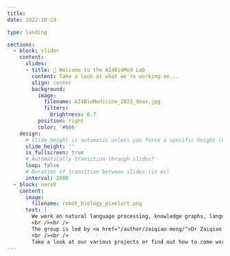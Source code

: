 ```yaml
---
title: 
date: 2022-10-24

type: landing

sections:
  - block: slider
    content:
      slides:
      - title: 👋 Welcome to the AI4BioMed Lab
        content: Take a look at what we're working on...
        align: center
        background:
          image:
            filename: AI4BioMedicine_2023_Xmax.jpg
            filters:
              brightness: 0.7
          position: right
          color: '#666'
    design:
      # Slide height is automatic unless you force a specific height (e.g. '400px')
      slide_height: ''
      is_fullscreen: true
      # Automatically transition through slides?
      loop: false
      # Duration of transition between slides (in ms)
      interval: 2000
  - block: hero8
    content:
      image:
        filename: robot_biology_pixelart.png
      text: |
        We work on natural language processing, knowledge graphs, language models and more to extract and infer biomedical knowledge.
        <br /><br />
        The group is led by <a href="/author/zaiqiao-meng/">Dr Zaiqiao Meng</a> and <a href="/author/jake-lever/">Dr Jake Lever</a> in the <a href="https://www.gla.ac.uk/schools/computing/">School of Computing Science</a> at the University of Glasgow.
        <br /><br />
        Take a look at our various projects or find out how to come work with us!
---
```


